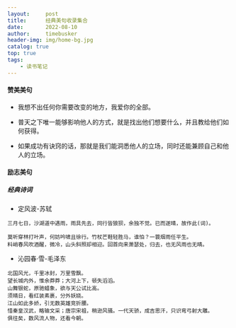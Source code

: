 ```yaml
---
layout:     post
title:      经典美句收录集合
date:       2022-08-10
author:     timebusker
header-img: img/home-bg.jpg
catalog: true
top: true
tags:
    - 读书笔记
---  
```


#### 赞美美句

- 我想不出任何你需要改变的地方，我爱你的全部。

- 普天之下唯一能够影响他人的方式，就是找出他们想要什么，并且教给他们如何获得。

- 如果成功有诀窍的话，那就是我们能洞悉他人的立场，同时还能兼顾自己和他人的立场。


#### 励志美句


##### 经典诗词


- 定风波-苏轼

```
三月七日，沙湖道中遇雨，雨具先去，同行皆狼狈，余独不觉。已而遂晴，故作此(词)。

莫听穿林打叶声，何妨吟啸且徐行。竹杖芒鞋轻胜马，谁怕？一蓑烟雨任平生。
料峭春风吹酒醒，微冷，山头斜照却相迎。回首向来萧瑟处，归去，也无风雨也无晴。
```

- 沁园春·雪-毛泽东

```
北国风光，千里冰封，万里雪飘。
望长城内外，惟余莽莽；大河上下，顿失滔滔。
山舞银蛇，原驰蜡象，欲与天公试比高。
须晴日，看红装素裹，分外妖娆。
江山如此多娇，引无数英雄竞折腰。
惜秦皇汉武，略输文采；唐宗宋祖，稍逊风骚。一代天骄，成吉思汗，只识弯弓射大雕。
俱往矣，数风流人物，还看今朝。
```

